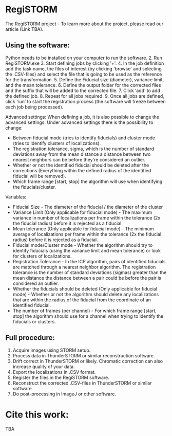 # RegiSTORM
The RegiSTORM project - To learn more about the project, please read our article (Link TBA).


## Using the software: 
Python needs to be installed on your computer to run the software. 
2. Run RegiSTORM.exe
3. Start defining jobs by clicking '+'.
4. In the job definition add the task name, the files of interest (by clicking 'browse' and selecting the .CSV-files) and select the file that is going to be used as the reference for the transformation.
5. Define the Fiducial size (diameter), variance limit, and the mean tolerance. 
6. Define the output folder for the corrected files and the suffix that will be added to the corrected file.
7. Click ‘add’ to add the defined job.
8. Repeat for all jobs required. 
9. Once all jobs are defined, click ‘run’ to start the registration process
   (the software will freeze between each job being processed).

Advanced settings: When defining a job, it is also possible to change the advanced settings. Under advanced settings there is the possibility to change:
- Between fiducial mode (tries to identify fiducials) and cluster mode (tries to identify clusters of localizations). 
- The registration tolerance, sigma, which is the number of standard deviations away from the mean distance a distance between two nearest neighbors can be before they're considered an outlier. 
- Whether or not the identified fiducial should be deleted after the corrections (Everything within the defined radius of the identified fiducial will be removed).
- Which frame range [start, stop] the algorithm will use when identifying the fiducials/cluster.

Variables: 
- Fiducial Size - The diameter of the fiducial / the diameter of the cluster
- Variance Limit (Only applicable for fiducial mode) - The maximum variance in number of localizations per frame within the tolerance (2x the fiducial radius) before it is rejected as a fiducial.
- Mean tolerance (Only applicable for fiducial mode) - The minimum average of localizations  per frame within the tolerance (2x the fiducial radius) before it is rejected as a fiducial.
- Fiducial mode/Cluster mode - Whether the algorithm should try to identify fiducials (using the variance limit and mean tolerance) or look for clusters of localizations. 
- Registration Tolerance - In the ICP algorithm, pairs of identified fiducials are matched through a nearest neighbor algorithm. The registration tolerance is the number of standard deviations (sigmas) greater than the mean distance the distance between a pair could be before the pair is considered an outlier. 
- Whether the fiducials should be deleted (Only applicable for fiducial mode) - Whether or not the algorithm should delete any localizations that are within the radius of the fiducial from the coordinate of an identified fiducial. 
- The number of frames (per channel) - For which frame range [start, stop] the algorithm should use for a channel when trying to identify the fiducials or clusters.

## Full procedure: 
1. Acquire images using STORM setup.
2. Process data in ThunderSTORM or similar reconstruction software. 
3. Drift correct in ThunderSTORM or likely. Chromatic correction can also increase quality of your data.
4. Export the localizations in .CSV format.
5. Register the files in the RegiSTORM software.
6. Reconstruct the corrected .CSV-files in ThunderSTORM or similar software
7. Do post-processing in ImageJ or other software.

# Cite this work: 
TBA
